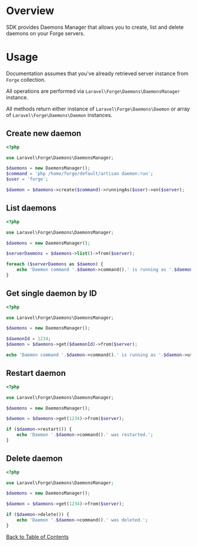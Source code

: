 # Overview

SDK provides Daemons Manager that allows you to create, list and delete daemons on your Forge servers.

# Usage

Documentation assumes that you've already retrieved server instance from `Forge` collection.

All operations are performed via `Laravel\Forge\Daemons\DaemonsManager` instance.

All methods return either instance of `Laravel\Forge\Daemons\Daemon` or array of `Laravel\Forge\Daemons\Daemon` instances.

## Create new daemon

```php
<?php

use Laravel\Forge\Daemons\DaemonsManager;

$daemons = new DaemonsManager();
$command = 'php /home/forge/default/artisan daemon:run';
$user = 'forge';

$daemon = $daemons->create($command)->runningAs($user)->on($server);
```

## List daemons

```php
<?php

use Laravel\Forge\Daemons\DaemonsManager;

$daemons = new DaemonsManager();

$serverDaemons = $daemons->list()->from($server);

foreach ($serverDaemons as $daemon) {
    echo 'Daemon command '.$daemon->command().' is running as '.$daemon->user().' user.';
}
```

## Get single daemon by ID

```php
<?php

use Laravel\Forge\Daemons\DaemonsManager;

$daemons = new DaemonsManager();

$daemonId = 1234;
$daemon = $daemons->get($daemonId)->from($server);

echo 'Daemon command '.$daemon->command().' is running as '.$daemon->user().' user.';
```

## Restart daemon

```php
<?php

use Laravel\Forge\Daemons\DaemonsManager;

$daemons = new DaemonsManager();

$daemon = $daemons->get(1234)->from($server);

if ($daemon->restart()) {
    echo 'Daemon '.$daemon->command().' was restarted.';
}
```

## Delete daemon

```php
<?php

use Laravel\Forge\Daemons\DaemonsManager;

$daemons = new DaemonsManager();

$daemon = $daemons->get(1234)->from($server);

if ($daemon->delete()) {
    echo 'Daemon '.$daemon->command().' was deleted.';
}
```

[Back to Table of Contents](./readme.md)
